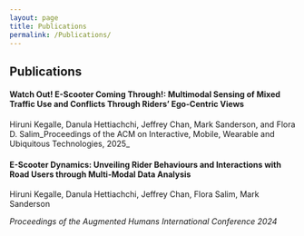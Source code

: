 ```yaml
---
layout: page
title: Publications
permalink: /Publications/
---
```

## Publications
#### Watch Out! E-Scooter Coming Through!: Multimodal Sensing of Mixed Traffic Use and Conflicts Through Riders’ Ego-Centric Views
Hiruni Kegalle, Danula Hettiachchi, Jeffrey Chan, Mark Sanderson, and Flora D. Salim_Proceedings of the ACM on Interactive, Mobile, Wearable and Ubiquitous Technologies, 2025_



#### E-Scooter Dynamics: Unveiling Rider Behaviours and Interactions with Road Users through Multi-Modal Data Analysis
Hiruni Kegalle, Danula Hettiachchi, Jeffrey Chan, Flora Salim, Mark Sanderson

_Proceedings of the Augmented Humans International Conference 2024_
